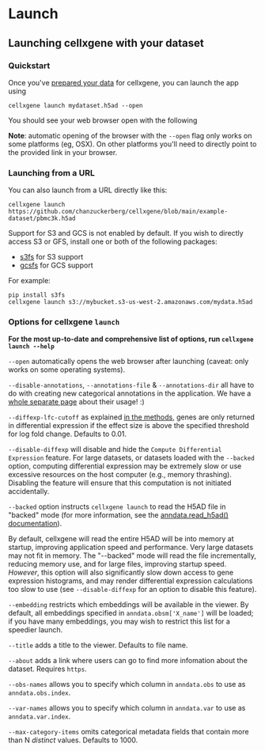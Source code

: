 # Launch

## Launching cellxgene with your dataset

### Quickstart

Once you've [prepared your data](prepare.md) for cellxgene, you can launch the app using

```text
cellxgene launch mydataset.h5ad --open
```

You should see your web browser open with the following

**Note**: automatic opening of the browser with the `--open` flag only works on some platforms \(eg, OSX\). On other platforms you'll need to directly point to the provided link in your browser.

### Launching from a URL

You can also launch from a URL directly like this:

```text
cellxgene launch https://github.com/chanzuckerberg/cellxgene/blob/main/example-dataset/pbmc3k.h5ad
```

Support for S3 and GCS is not enabled by default. If you wish to directly access S3 or GFS, install one or both of the following packages:

* [s3fs](https://s3fs.readthedocs.io/en/latest/) for S3 support
* [gcsfs](https://gcsfs.readthedocs.io/en/latest/) for GCS support

For example:

```text
pip install s3fs
cellxgene launch s3://mybucket.s3-us-west-2.amazonaws.com/mydata.h5ad
```

### Options for cellxgene `launch`

**For the most up-to-date and comprehensive list of options, run `cellxgene launch --help`**

`--open` automatically opens the web browser after launching \(caveat: only works on some operating systems\).

`--disable-annotations`, `--annotations-file` & `--annotations-dir` all have to do with creating new categorical annotations in the application. We have a [whole separate page](../explorer/feature-overview/desktop-features/annotations.md) about their usage! :\)

`--diffexp-lfc-cutoff` as explained [in the methods](../explorer/algorithms.md), genes are only returned in differential expression if the effect size is above the specified threshold for log fold change. Defaults to 0.01.

`--disable-diffexp` will disable and hide the `Compute Differential Expression` feature. For large datasets, or datasets loaded with the `--backed` option, computing differential expression may be extremely slow or use excessive resources on the host computer \(e.g., memory thrashing\). Disabling the feature will ensure that this computation is not initiated accidentally.

`--backed` option instructs `cellxgene launch` to read the H5AD file in "backed" mode \(for more information, see the [anndata.read\_h5ad\(\) documentation](https://anndata.readthedocs.io/en/latest/anndata.read_h5ad.html#anndata.read_h5ad)\).

By default, cellxgene will read the entire H5AD will be into memory at startup, improving application speed and performance. Very large datasets may not fit in memory. The "--backed" mode will read the file incrementally, reducing memory use, and for large files, improving startup speed. _However_, this option will also significantly slow down access to gene expression histograms, and may render differential expression calculations too slow to use \(see `--disable-diffexp` for an option to disable this feature\).

`--embedding` restricts which embeddings will be available in the viewer. By default, all embeddings specified in `anndata.obsm['X_name']` will be loaded; if you have many embeddings, you may wish to restrict this list for a speedier launch.

`--title` adds a title to the viewer. Defaults to file name.

`--about` adds a link where users can go to find more infomation about the dataset. Requires `https`.

`--obs-names` allows you to specify which column in `anndata.obs` to use as `anndata.obs.index`.

`--var-names` allows you to specify which column in `anndata.var` to use as `anndata.var.index`.

`--max-category-items` omits categorical metadata fields that contain more than N _distinct_ values. Defaults to 1000.

